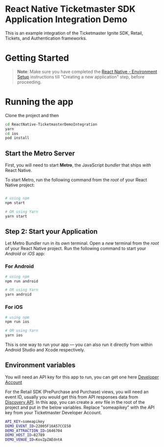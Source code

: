 # React Native Ticketmaster SDK Application Integration Demo

This is an example integration of the Ticketmaster Ignite SDK, Retail, Tickets, and Authentication frameworks.

# Getting Started

> **Note**: Make sure you have completed the [React Native - Environment Setup](https://reactnative.dev/docs/environment-setup) instructions till "Creating a new application" step, before proceeding.

# Running the app

Clone the project and then

```bash
cd ReactNative-TicketmasterDemoIntegration
yarn
cd ios
pod install
```

## Start the Metro Server

First, you will need to start **Metro**, the JavaScript _bundler_ that ships _with_ React Native.

To start Metro, run the following command from the _root_ of your React Native project:

```bash

# using npm
npm start

# OR using Yarn
yarn start
```

## Step 2: Start your Application

Let Metro Bundler run in its _own_ terminal. Open a _new_ terminal from the _root_ of your React Native project. Run the following command to start your _Android_ or _iOS_ app:

### For Android

```bash
# using npm
npm run android

# OR using Yarn
yarn android
```

### For iOS

```bash
# using npm
npm run ios

# OR using Yarn
yarn ios
```

This is one way to run your app — you can also run it directly from within Android Studio and Xcode respectively.

## Environment variables

You will need an API key for this app to run, you can get one here [Developer Account](https://developer-acct.ticketmaster.com/user/login)

For the Retail SDK (PrePurchase and Purchase) views, you will need an event ID, usually you would get this from API responses data from [Discovery API](https://developer.ticketmaster.com/products-and-docs/apis/discovery-api/v2/). In this app, you can create a .env file in the root of the project and put in the below variables. Replace "someapikey" with the API key from your Ticketmaster Developer Account.

```bash
API_KEY=someapikey
DEMO_EVENT_ID=22005F16A57CCE50
DEMO_ATTRACTION_ID=1646704
DEMO_HOST_ID=82789
DEMO_VENUE_ID=KovZpZAEdntA
```

